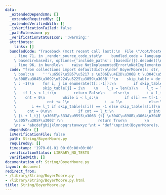 ```yaml
---
data:
  _extendedDependsOn: []
  _extendedRequiredBy: []
  _extendedVerifiedWith: []
  _isVerificationFailed: false
  _pathExtension: py
  _verificationStatusIcon: ':warning:'
  attributes:
    links: []
  bundledCode: "Traceback (most recent call last):\n  File \"/opt/hostedtoolcache/Python/3.10.6/x64/lib/python3.10/site-packages/onlinejudge_verify/documentation/build.py\"\
    , line 71, in _render_source_code_stat\n    bundled_code = language.bundle(stat.path,\
    \ basedir=basedir, options={'include_paths': [basedir]}).decode()\n  File \"/opt/hostedtoolcache/Python/3.10.6/x64/lib/python3.10/site-packages/onlinejudge_verify/languages/python.py\"\
    , line 96, in bundle\n    raise NotImplementedError\nNotImplementedError\n"
  code: "from collections import defaultdict\n\ndef BoyerMoore(s: str, t: str) ->\
    \ bool:\n    '''\u6587\u5B57\u5217 s \u306E\u4E2D\u306B t \u304C\u5B58\u5728\u3059\
    \u308B\u304B\u3092\u5224\u5225\u3059\u308B'''\n    skip_table = defaultdict(lambda\
    \ : -1)\n    for i, j in enumerate(t[::-1]):\n        if skip_table[j] == -1:\n\
    \            skip_table[j] = i\n    \n    l_s = len(s)\n    l_t = len(t)\n\n \
    \   if l_s < l_t:\n        return False\n    else:\n        i = l_t - 1\n    \
    \    cnt = 0\n        while i < l_s:\n            if s[i] == t[-1 - cnt]:\n  \
    \              cnt += 1\n                i -= 1\n            else:\n         \
    \       i += l_t if skip_table[s[i]] == -1 else skip_table[s[i]]\n           \
    \     cnt = 0\n\n            if cnt == l_t:\n                print(f'[{i + 1},\
    \ {i + l_t}] \u306E\u533A\u9593\u306B {t} \u304C\u898B\u3064\u304B\u308A\u307E\
    \u3057\u305F\u3002')\n                return True\n        \n        return False\n\
    \ns = 'abcdefghijklmnopqrstuvwxyz'\nt = 'def'\nprint(BoyerMoore(s, t))"
  dependsOn: []
  isVerificationFile: false
  path: String/BoyerMoore.py
  requiredBy: []
  timestamp: '1970-01-01 00:00:00+00:00'
  verificationStatus: LIBRARY_NO_TESTS
  verifiedWith: []
documentation_of: String/BoyerMoore.py
layout: document
redirect_from:
- /library/String/BoyerMoore.py
- /library/String/BoyerMoore.py.html
title: String/BoyerMoore.py
---
```


